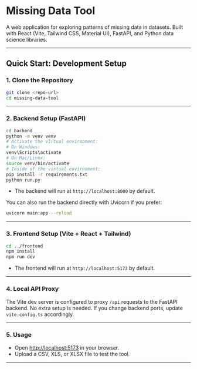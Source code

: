 # Missing Data Tool

A web application for exploring patterns of missing data in datasets. Built with React (Vite, Tailwind CSS, Material UI), FastAPI, and Python data science libraries.

---

## Quick Start: Development Setup

### 1. Clone the Repository

```bash
git clone <repo-url>
cd missing-data-tool
```

---

### 2. Backend Setup (FastAPI)

```bash
cd backend
python -m venv venv
# Activate the virtual environment:
# On Windows:
venv\Scripts\activate
# On Mac/Linux:
source venv/bin/activate
# Inside of the virtual environment:
pip install -r requirements.txt
python run.py
```
- The backend will run at `http://localhost:8000` by default.

You can also run the backend directly with Uvicorn if you prefer:

```bash
uvicorn main:app --reload
```

---

### 3. Frontend Setup (Vite + React + Tailwind)

```bash
cd ../frontend
npm install
npm run dev
```
- The frontend will run at `http://localhost:5173` by default.

---

### 4. Local API Proxy

The Vite dev server is configured to proxy `/api` requests to the FastAPI backend. No extra setup is needed. If you change backend ports, update `vite.config.ts` accordingly.

---

### 5. Usage
- Open [http://localhost:5173](http://localhost:5173) in your browser.
- Upload a CSV, XLS, or XLSX file to test the tool.

---
